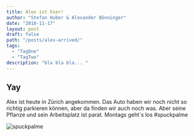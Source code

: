 ```yaml
---
title: Alex ist hier!
author: "Stefan Huber & Alexander Bönninger"
date: "2018-11-17"
layout: post
draft: false
path: "/posts/alex-arrived/"
tags:
  - "TagOne"
  - "TagTwo"
description: "bla bla bla... "
---
```



## Yay
Alex ist heute in Zürich angekommen. Das Auto haben wir noch nicht so richtig parkieren können, aber da finden wir auch noch was. Aber seine Pflanze und sein Arbeitsplatz ist parat. Montags geht´s los #spuckpalme


![spuckpalme](./IMG_9907.JPG)
